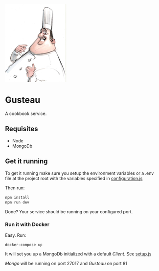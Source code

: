 ![Gusteau](./docs/images/gusteau.jpg)
# Gusteau

A cookbook service.

## Requisites

* Node
* MongoDb

## Get it running

To get it running make sure you setup the environment variables or a .env file at the project root with the variables specified in [configuration.js](./src/utils/configuration.js)

Then run:
```bash
npm install
npm run dev
```

Done? Your service should be running on your configured port.

### Run it with Docker

Easy. Run:
```bash
docker-compose up
```

It will set you up a MongoDb initialized with a default *Client*. See [setup.js](./mongo/setup.js)

*Mongo* will be running on port 27017 and *Gusteau* on port 81